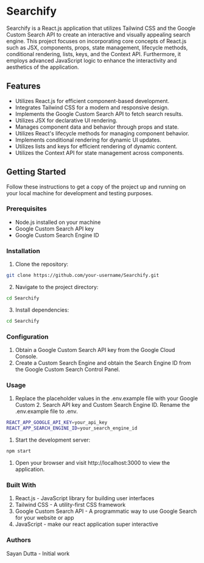# Searchify

Searchify is a React.js application that utilizes Tailwind CSS and the Google Custom Search API to create an interactive and visually appealing search engine. This project focuses on incorporating core concepts of React.js such as JSX, components, props, state management, lifecycle methods, conditional rendering, lists, keys, and the Context API. Furthermore, it employs advanced JavaScript logic to enhance the interactivity and aesthetics of the application.

## Features

- Utilizes React.js for efficient component-based development.
- Integrates Tailwind CSS for a modern and responsive design.
- Implements the Google Custom Search API to fetch search results.
- Utilizes JSX for declarative UI rendering.
- Manages component data and behavior through props and state.
- Utilizes React's lifecycle methods for managing component behavior.
- Implements conditional rendering for dynamic UI updates.
- Utilizes lists and keys for efficient rendering of dynamic content.
- Utilizes the Context API for state management across components.

## Getting Started

Follow these instructions to get a copy of the project up and running on your local machine for development and testing purposes.

### Prerequisites

- Node.js installed on your machine
- Google Custom Search API key
- Google Custom Search Engine ID

### Installation

1. Clone the repository:

```bash
git clone https://github.com/your-username/Searchify.git
```
2. Navigate to the project directory:

```bash
cd Searchify
```
3. Install dependencies:

```bash
cd Searchify
```

### Configuration
1. Obtain a Google Custom Search API key from the Google Cloud Console.
2. Create a Custom Search Engine and obtain the Search Engine ID from the Google Custom Search Control Panel.
   
### Usage
1. Replace the placeholder values in the .env.example file with your Google Custom 2. Search API key and Custom Search Engine ID.
Rename the .env.example file to .env.

```bash
REACT_APP_GOOGLE_API_KEY=your_api_key
REACT_APP_SEARCH_ENGINE_ID=your_search_engine_id
```

1. Start the development server:
```bash
npm start
```

1. Open your browser and visit http://localhost:3000 to view the application.

### Built With
1. React.js - JavaScript library for building user interfaces
2. Tailwind CSS - A utility-first CSS framework
3. Google Custom Search API - A programmatic way to use Google Search for your website or app
4. JavaScript - make our react application super interactive
   
### Authors
Sayan Dutta  - Initial work
